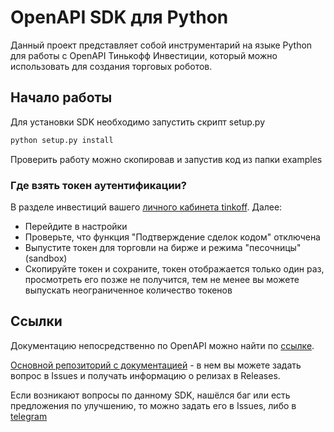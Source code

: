 # OpenAPI SDK для Python

Данный проект представляет собой инструментарий на языке Python для работы с OpenAPI Тинькофф Инвестиции, который можно
использовать для создания торговых роботов.

## Начало работы

Для установки SDK необходимо запустить скрипт setup.py
```bash
python setup.py install
```

Проверить работу можно скопировав и запустив код из папки examples 

### Где взять токен аутентификации?

В разделе инвестиций вашего [личного кабинета tinkoff](https://www.tinkoff.ru/invest/). Далее:

* Перейдите в настройки
* Проверьте, что функция "Подтверждение сделок кодом" отключена
* Выпустите токен для торговли на бирже и режима "песочницы" (sandbox)
* Скопируйте токен и сохраните, токен отображается только один раз, просмотреть его позже не получится, тем не менее вы
  можете выпускать неограниченное количество токенов

## Ссылки

Документацию непосредственно по OpenAPI можно найти по [ссылке](https://api-invest.tinkoff.ru/openapi/docs/).

[Основной репозиторий с документацией](https://github.com/TinkoffCreditSystems/invest-openapi/) - в нем вы можете задать вопрос в Issues и получать информацию о релизах в Releases.

Если возникают вопросы по данному SDK, нашёлся баг или есть предложения по улучшению, то можно задать его в Issues, либо в [telegram](https://t.me/awethon)


